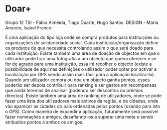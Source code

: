 Doar+
================

Grupo 12
TSI - Fábio Almeida, Tiago Duarte, Hugo Santos.
DESIGN - Maria Amorim, Isabel Franco.

É uma aplicação do tipo loja onde se compra produtos para instituições ou organizações de solidariedade social.
Cada instituição/organização define os produtos de que necessita controlando assim o que será doado para cada instituição.
Existe também uma área de doação de objectos em que o utilizador pode tirar uma fotografia a um objecto que queira oferecer e se for de agrado para uma instituição, essa irá recolher o objecto (existe a possibilidade de aqui nas definições o utilizador poder optar por activar a localização por GPS sendo assim mais fácil para a aplicação localiza-lo).
Quando um utilizador compra ou doa um objecto ganha pontos, esses poderão ser depois contribuir para ranking e ser gastos em recompensas que ainda teremos de analisar (podendo ser descontos ou prémios directos). Existe também uma área de ranking de utilizadores, onde se pode fazer uma lista dos utilizadores mais activos da região, e de cidades, onde vão aparecer as cidades do país ordenadas pelos pontos (usando para isto o GPS).
Como maneira de expandir a aplicação, futuramente será possível fazer nomeações a amigos, desafiando-os a superar uma meta e sendo atribuídos pontos a ambos os amigos.
